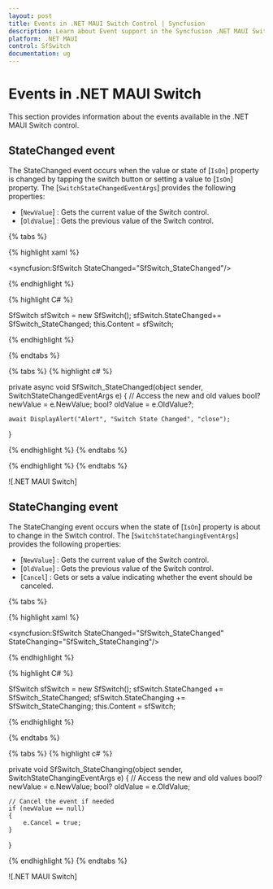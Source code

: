 ```yaml
---
layout: post
title: Events in .NET MAUI Switch Control | Syncfusion
description: Learn about Event support in the Syncfusion .NET MAUI Switch control, its elements and more.
platform: .NET MAUI
control: SfSwitch
documentation: ug
---
```


# Events in .NET MAUI Switch

This section provides information about the events available in the .NET MAUI Switch control.

## StateChanged event

The StateChanged event occurs when the value or state of [`IsOn`] property is changed by tapping the switch button or setting a value to [`IsOn`] property. The [`SwitchStateChangedEventArgs`] provides the following properties:

* [`NewValue`] : Gets the current value of the Switch control.
* [`OldValue`] : Gets the previous value of the Switch control.

{% tabs %}

{% highlight xaml %}

<syncfusion:SfSwitch StateChanged="SfSwitch_StateChanged"/>
	
{% endhighlight %}

{% highlight C# %}

SfSwitch sfSwitch = new SfSwitch();
sfSwitch.StateChanged+= SfSwitch_StateChanged;
this.Content = sfSwitch;

{% endhighlight %}

{% endtabs %}

{% tabs %}
{% highlight c# %}
    
private async void SfSwitch_StateChanged(object sender, SwitchStateChangedEventArgs e)
{
    // Access the new and old values
    bool? newValue = e.NewValue;
    bool? oldValue = e.OldValue?;

    await DisplayAlert("Alert", "Switch State Changed", "close");
}

{% endhighlight %}
{% endtabs %}

{% endhighlight %}
{% endtabs %}

![.NET MAUI Switch]

## StateChanging event

The StateChanging event occurs when the state of [`IsOn`] property is about to change in the Switch control. The [`SwitchStateChangingEventArgs`] provides the following properties:

* [`NewValue`] : Gets the current value of the Switch control.
* [`OldValue`] : Gets the previous value of the Switch control.
* [`Cancel`] : Gets or sets a value indicating whether the event should be canceled.

{% tabs %}

{% highlight xaml %}

<syncfusion:SfSwitch StateChanged="SfSwitch_StateChanged" StateChanging="SfSwitch_StateChanging"/>
	
{% endhighlight %}

{% highlight C# %}

SfSwitch sfSwitch = new SfSwitch();
sfSwitch.StateChanged += SfSwitch_StateChanged;
sfSwitch.StateChanging += SfSwitch_StateChanging;
this.Content = sfSwitch;

{% endhighlight %}

{% endtabs %}

{% tabs %}
{% highlight c# %}
    
private void SfSwitch_StateChanging(object sender, SwitchStateChangingEventArgs e)
{
    // Access the new and old values
    bool? newValue = e.NewValue;
    bool? oldValue = e.OldValue;

    // Cancel the event if needed
    if (newValue == null)
    {
        e.Cancel = true;
    }
}

{% endhighlight %}
{% endtabs %}

![.NET MAUI Switch]